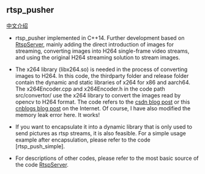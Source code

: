﻿## rtsp_pusher

[中文介绍](https://github.com/PHZ76/RtspServer/blob/master/README_CN.md)


* rtsp_pusher implemented in C++14. Further development based on [RtspServer](https://github.com/PHZ76/RtspServer/tree/master), mainly adding the direct introduction of images for streaming, converting images into H264 single-frame video streams, and using the original H264 streaming solution to stream images.

* The x264 library (libx264.so) is needed in the process of converting images to H264. In this code, the thirdparty folder and release folder contain the dynamic and static libraries of x264 for x86 and aarch64. The x264Encoder.cpp and x264Encoder.h in the code path src/convertor/ use the x264 library to convert the images read by opencv to H264 format. The code refers to the [csdn blog post](https://blog.csdn.net/leonardohaig/article/details/103624426) or this [cnblogs blog post](https://www.cnblogs.com/ziyu-trip/p/7075003.html) on the Internet. Of course, I have also modified the memory leak error here. It works!

* If you want to encapsulate it into a dynamic library that is only used to send pictures as rtsp streams, it is also feasible. For a simple usage example after encapsulation, please refer to the code [rtsp_push_simple].

* For descriptions of other codes, please refer to the most basic source of the code [RtspServer](https://github.com/PHZ76/RtspServer/tree/master).